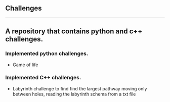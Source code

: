 ## Challenges
---
A repository that contains python and c++ challenges.
---

### Implemented python challenges.

* Game of life

### Implemented C++ challenges.

* Labyrinth challenge to find find the largest pathway moving only between holes, reading the labyrinth schema 
from a txt file
